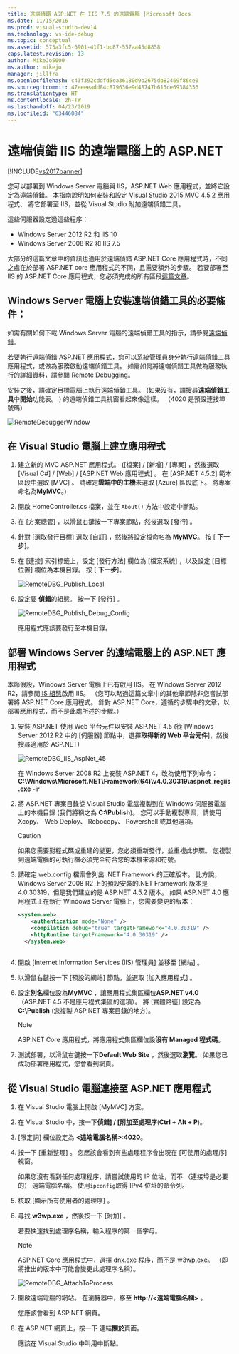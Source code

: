 ```yaml
---
title: 遠端偵錯 ASP.NET 在 IIS 7.5 的遠端電腦 |Microsoft Docs
ms.date: 11/15/2016
ms.prod: visual-studio-dev14
ms.technology: vs-ide-debug
ms.topic: conceptual
ms.assetid: 573a3fc5-6901-41f1-bc87-557aa45d8858
caps.latest.revision: 13
author: MikeJo5000
ms.author: mikejo
manager: jillfra
ms.openlocfilehash: c43f392cddfd5ea36180d9b2675db82469f86ce0
ms.sourcegitcommit: 47eeeeadd84c879636e9d48747b615de69384356
ms.translationtype: HT
ms.contentlocale: zh-TW
ms.lasthandoff: 04/23/2019
ms.locfileid: "63446084"
---
```

# <a name="remote-debugging-aspnet-on-a-remote-iis-computer"></a>遠端偵錯 IIS 的遠端電腦上的 ASP.NET
[!INCLUDE[vs2017banner](../includes/vs2017banner.md)]

您可以部署到 Windows Server 電腦與 IIS，ASP.NET Web 應用程式，並將它設定為遠端偵錯。 本指南說明如何安裝和設定 Visual Studio 2015 MVC 4.5.2 應用程式、 將它部署至 IIS，並從 Visual Studio 附加遠端偵錯工具。

這些伺服器設定過這些程序：
* Windows Server 2012 R2 和 IIS 10
* Windows Server 2008 R2 和 IIS 7.5

大部分的這篇文章中的資訊也適用於遠端偵錯 ASP.NET Core 應用程式時，不同之處在於部署 ASP.NET core 應用程式的不同，且需要額外的步驟。 若要部署至 IIS 的 ASP.NET Core 應用程式，您必須完成的所有區段[這篇文章](https://docs.asp.net/en/latest/publishing/iis.html)。

## <a name="prerequisites-install-the-remote-debugger-on-the-windows-server-computer"></a>Windows Server 電腦上安裝遠端偵錯工具的必要條件：

如需有關如何下載 Windows Server 電腦的遠端偵錯工具的指示，請參閱[遠端偵錯](../debugger/remote-debugging.md)。

若要執行遠端偵錯 ASP.NET 應用程式，您可以系統管理員身分執行遠端偵錯工具應用程式，或做為服務啟動遠端偵錯工具。 如需如何將遠端偵錯工具做為服務執行的詳細資料，請參閱 [Remote Debugging](../debugger/remote-debugging.md)。

安裝之後，請確定目標電腦上執行遠端偵錯工具。 (如果沒有，請搜尋**遠端偵錯工具**中**開始**功能表。 ) 的遠端偵錯工具視窗看起來像這樣。 （4020 是預設連接埠號碼）

![RemoteDebuggerWindow](../debugger/media/remotedebuggerwindow.png "RemoteDebuggerWindow")
  
## <a name="create-the-application-on-the-visual-studio-computer"></a>在 Visual Studio 電腦上建立應用程式  
  
1. 建立新的 MVC ASP.NET 應用程式。 ([檔案] / [新增] / [專案]  ，然後選取 [Visual C#] / [Web] / [ASP.NET Web 應用程式]  。 在 [ASP.NET 4.5.2]  範本區段中選取 [MVC]  。 請確定**雲端中的主機**未選取 [Azure] 區段底下。 將專案命名為**MyMVC**。)
1. 開啟 HomeController.cs 檔案，並在 `About()` 方法中設定中斷點。
1. 在 [方案總管]  ，以滑鼠右鍵按一下專案節點，然後選取 [發行]  。
1. 針對 [選取發行目標]  選取 [自訂]  ，然後將設定檔命名為 **MyMVC**。 按 [ **下一步**]。
1. 在 [連接]  索引標籤上，設定 [發行方法]  欄位為 [檔案系統]  ，以及設定 [目標位置]  欄位為本機目錄。 按 [ **下一步**]。

    ![RemoteDBG_Publish_Local](../debugger/media/remotedbg-publish-local.png "RemoteDBG_Publish_Local")
1. 設定要 **偵錯**的組態。 按一下 [發行]  。

    ![RemoteDBG_Publish_Debug_Config](../debugger/media/remotedbg-publish-debug-config.png "RemoteDBG_Publish_Debug_Config")
    
    應用程式應該要發行至本機目錄。

## <a name="BKMK_deploy_asp_net"></a> 部署 Windows Server 的遠端電腦上的 ASP.NET 應用程式

 本節假設，Windows Server 電腦上已有啟用 IIS。 在 Windows Server 2012 R2，請參閱[IIS 組態](https://docs.asp.net/en/latest/publishing/iis.html#iis-configuration)啟用 IIS。 （您可以略過這篇文章中的其他章節除非您嘗試部署將 ASP.NET Core 應用程式。 針對 ASP.NET Core，遵循的步驟中的文章，以部署應用程式，而不是此處所述的步驟。）
1. 安裝 ASP.NET 使用 Web 平台元件以安裝 ASP.NET 4.5 (從 [Windows Server 2012 R2 中的 [伺服器] 節點中，選擇**取得新的 Web 平台元件**]，然後搜尋適用於 ASP.NET)

    ![RemoteDBG_IIS_AspNet_45](../debugger/media/remotedbg-iis-aspnet-45.png "RemoteDBG_IIS_AspNet_45")

    在 Windows Server 2008 R2 上安裝 ASP.NET 4，改為使用下列命令： **C:\Windows\Microsoft.NET\Framework(64)\v4.0.30319\aspnet_regiis.exe -ir**
1. 將 ASP.NET 專案目錄從 Visual Studio 電腦複製到在 Windows 伺服器電腦上的本機目錄 (我們將稱之為 **C:\Publish**)。 您可以手動複製專案，請使用 Xcopy、 Web Deploy、 Robocopy、 Powershell 或其他選項。

    > [!CAUTION]
    > 如果您需要對程式碼或重建的變更，您必須重新發行，並重複此步驟。 您複製到遠端電腦的可執行檔必須完全符合您的本機來源和符號。
1. 請確定 web.config 檔案會列出 .NET Framework 的正確版本。  比方說，Windows Server 2008 R2 上的預設安裝的.NET Framework 版本是 4.0.30319，但是我們建立的是 ASP.NET 4.5.2 版本。 如果 ASP.NET 4.0 應用程式正在執行 Windows Server 電腦上，您需要變更的版本：
  
    ```xml
    <system.web>
        <authentication mode="None" />  
        <compilation debug="true" targetFramework="4.0.30319" />
        <httpRuntime targetFramework="4.0.30319" />
      </system.web>
  
    ```

1. 開啟 [Internet Information Services (IIS) 管理員]  並移至 [網站]  。
1. 以滑鼠右鍵按一下 [預設的網站]  節點，並選取 [加入應用程式]  。
1. 設定**別名**欄位設為**MyMVC** ，讓應用程式集區欄位**ASP.NET v4.0** （ASP.NET 4.5 不是應用程式集區的選項）。 將 [實體路徑]  設定為 **C:\Publish** (您複製 ASP.NET 專案目錄的地方)。

    >[!NOTE] 
    > ASP.NET Core 應用程式，將應用程式集區欄位設**沒有 Managed 程式碼**。
1. 測試部署，以滑鼠右鍵按一下**Default Web Site** ，然後選取**瀏覽**。
    如果您已成功部署應用程式，您會看到網頁。

## <a name="attach-to-the-aspnet-application-from-the-visual-studio-computer"></a>從 Visual Studio 電腦連接至 ASP.NET 應用程式

1. 在 Visual Studio 電腦上開啟 [MyMVC]  方案。
1. 在 Visual Studio 中，按一下**偵錯] / [附加至處理序**(**Ctrl + Alt + P**)。
1. [限定詞] 欄位設定為 **\<遠端電腦名稱>:4020**。
1. 按一下 [重新整理]  。
    您應該會看到有些處理程序會出現在 [可使用的處理序]  視窗。

    如果您沒有看到任何處理程序，請嘗試使用的 IP 位址，而不 （連接埠是必要的） 遠端電腦名稱。 使用`ipconfig`取得 IPv4 位址的命令列。
1. 核取 [顯示所有使用者的處理序]   。
1. 尋找 **w3wp.exe** ，然後按一下 [附加]  。

     若要快速找到處理序名稱，輸入程序的第一個字母。
     
    >[!NOTE]
    > ASP.NET Core 應用程式中，選擇 dnx.exe 程序，而不是 w3wp.exe。 （即將推出的版本中可能會變更此處理序名稱）。

    ![RemoteDBG_AttachToProcess](../debugger/media/remotedbg-attachtoprocess.png "RemoteDBG_AttachToProcess")

1. 開啟遠端電腦的網站。 在瀏覽器中，移至 **http://\<遠端電腦名稱>** 。
    
    您應該會看到 ASP.NET 網頁。
1. 在 ASP.NET 網頁上，按一下 連結**關於**頁面。

    應該在 Visual Studio 中叫用中斷點。
